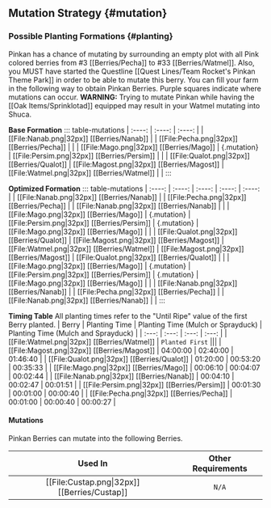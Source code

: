 ## Mutation Strategy {#mutation}

### Possible Planting Formations {#planting}

Pinkan has a chance of mutating by surrounding an empty plot with all Pink colored berries from #3 [[Berries/Pecha]] to #33 [[Berries/Watmel]]. Also, you MUST have started the Questline [[Quest Lines/Team Rocket's Pinkan Theme Park]] in order to be able to mutate this berry. You can fill your farm in the following way to obtain Pinkan Berries. Purple squares indicate where mutations can occur.
**WARNING:** Trying to mutate Pinkan while having the [[Oak Items/Sprinklotad]] equipped may result in your Watmel mutating into Shuca.

**Base Formation**
::: table-mutations
| :----: | :----: | :----: |
| [[File:Nanab.png\|32px]] [[Berries/Nanab]] | | [[File:Pecha.png\|32px]] [[Berries/Pecha]] | |
| [[File:Mago.png\|32px]] [[Berries/Mago]] | {.mutation} | [[File:Persim.png\|32px]] [[Berries/Persim]] | |
| [[File:Qualot.png\|32px]] [[Berries/Qualot]] | [[File:Magost.png\|32px]] [[Berries/Magost]] | [[File:Watmel.png\|32px]] [[Berries/Watmel]] | |
:::

**Optimized Formation**
::: table-mutations
| :----: | :----: | :----: | :----: | :----: |
| [[File:Nanab.png\|32px]] [[Berries/Nanab]] | | [[File:Pecha.png\|32px]] [[Berries/Pecha]] | | [[File:Nanab.png\|32px]] [[Berries/Nanab]] | |
| [[File:Mago.png\|32px]] [[Berries/Mago]] | {.mutation} | [[File:Persim.png\|32px]] [[Berries/Persim]] | {.mutation} | [[File:Mago.png\|32px]] [[Berries/Mago]] | |
| [[File:Qualot.png\|32px]] [[Berries/Qualot]] | [[File:Magost.png\|32px]] [[Berries/Magost]] | [[File:Watmel.png\|32px]] [[Berries/Watmel]] | [[File:Magost.png\|32px]] [[Berries/Magost]] | [[File:Qualot.png\|32px]] [[Berries/Qualot]] | |
| [[File:Mago.png\|32px]] [[Berries/Mago]] | {.mutation} | [[File:Persim.png\|32px]] [[Berries/Persim]] | {.mutation} | [[File:Mago.png\|32px]] [[Berries/Mago]] | |
| [[File:Nanab.png\|32px]] [[Berries/Nanab]] | | [[File:Pecha.png\|32px]] [[Berries/Pecha]] | | [[File:Nanab.png\|32px]] [[Berries/Nanab]] | |
:::

**Timing Table**
All planting times refer to the "Until Ripe" value of the first Berry planted.
| Berry                                         | Planting Time | Planting Time (Mulch or Sprayduck)    | Planting Time (Mulch and Sprayduck)   |
| :---:                                         | :---:         | :---:                                 | :---:                                 |
| [[File:Watmel.png\|32px]] [[Berries/Watmel]]  | `Planted First` |||
| [[File:Magost.png\|32px]] [[Berries/Magost]]  | 04:00:00      | 02:40:00                              | 01:46:40                              |
| [[File:Qualot.png\|32px]] [[Berries/Qualot]]  | 01:20:00      | 00:53:20                              | 00:35:33                              |
| [[File:Mago.png\|32px]] [[Berries/Mago]]      | 00:06:10      | 00:04:07                              | 00:02:44                               |
| [[File:Nanab.png\|32px]] [[Berries/Nanab]]    | 00:04:10      | 00:02:47                              | 00:01:51                            |
| [[File:Persim.png\|32px]] [[Berries/Persim]]  | 00:01:30      | 00:01:00                              | 00:00:40                             |
| [[File:Pecha.png\|32px]] [[Berries/Pecha]]    | 00:01:00      | 00:00:40                              | 00:00:27                                 |

#### Mutations
Pinkan Berries can mutate into the following Berries.

| Used In                                       | Other Requirements |
| :---:                                         | :---: |
| [[File:Custap.png\|32px]] [[Berries/Custap]]  | `N/A` |